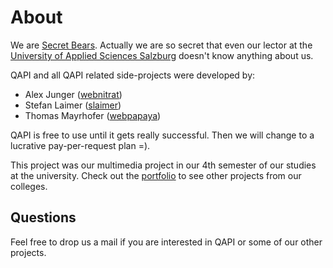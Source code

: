 # About

We are [Secret Bears](https://github.com/secretBears). Actually we are so secret that even our lector at the [University of Applied Sciences Salzburg](http://www.fh-salzburg.ac.at/)
doesn't know anything about us.

QAPI and all QAPI related side-projects were developed by:

* Alex Junger ([webnitrat](http://webnitr.at/))
* Stefan Laimer ([slaimer](http://twitter.com/stlaimer))
* Thomas Mayrhofer ([webpapaya](http://thomas.mayrhofer.at/))

QAPI is free to use until it gets really successful. Then we will change to a lucrative pay-per-request plan =).

This project was our multimedia project in our 4th semester of our studies at the university.
Check out the [portfolio](http://portfolio.mediacube.at/) to see other projects from our colleges.

## Questions

Feel free to drop us a mail if you are interested in QAPI or some of our other projects.


